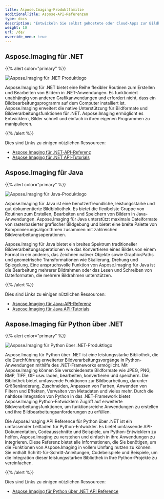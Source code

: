 ```yaml
---
title: Aspose.Imaging-Produktfamilie
additionalTitle: Aspose-API-Referenzen
type: docs
description: "Entwickeln Sie selbst gehostete oder Cloud-Apps zur Bildkonvertierung und Dokumentbildverarbeitung mit den benutzerfreundlichen APIs von Aspose.Imaging. Aspose.Imaging ist für .NET, Java und andere Plattformen verfügbar."
weight: 10
url: /de/
override_menu: true
---
```


## Aspose.Imaging für .NET

{{% alert color="primary" %}} 

![Aspose.Imaging für .NET-Produktlogo](../home_1.png)

Aspose.Imaging für .NET bietet eine Reihe flexibler Routinen zum Erstellen und Bearbeiten von Bildern in .NET-Anwendungen. Es funktioniert unabhängig von anderen Grafikanwendungen und erfordert nicht, dass ein Bildbearbeitungsprogramm auf dem Computer installiert ist. Aspose.Imaging erweitert die native Unterstützung für Bildformate und Bildverarbeitungsfunktionen für .NET. Aspose.Imaging ermöglicht es Entwicklern, Bilder schnell und einfach in ihren eigenen Programmen zu manipulieren.

{{% /alert %}}

Dies sind Links zu einigen nützlichen Ressourcen:
- [Aspose.Imaging für .NET-API-Referenz](/imaging/de/net/)
- [Aspose.Imaging für .NET API-Tutorials](/tutorials/imaging/de/net/)

## Aspose.Imaging für Java

{{% alert color="primary" %}}

![Aspose.Imaging für Java-Produktlogo](../home_2.png)

Aspose.Imaging für Java ist eine benutzerfreundliche, leistungsstarke und gut dokumentierte Bildbibliothek. Es bietet die flexibelste Gruppe von Routinen zum Erstellen, Bearbeiten und Speichern von Bildern in Java-Anwendungen. Aspose.Imaging für Java unterstützt maximale Dateiformate von rasterbasierter grafischer Bildgebung und bietet eine breite Palette von Komprimierungsalgorithmen zusammen mit zahlreichen Bildverarbeitungsoperationen.

Aspose.Imaging für Java bietet ein breites Spektrum traditioneller Bildverarbeitungsoperationen wie das Konvertieren eines Bildes von einem Format in ein anderes, das Zeichnen nativer Objekte sowie GraphicsPaths und geometrische Transformationen wie Skalierung, Drehung und Spiegelung. Eine anspruchsvolle Funktion von Aspose.Imaging für Java ist die Bearbeitung mehrerer Bildrahmen oder das Lesen und Schreiben von Dateiformaten, die mehrere Bildrahmen unterstützen.

{{% /alert %}}

Dies sind Links zu einigen nützlichen Ressourcen:

- [Aspose.Imaging für Java-API-Referenz](/imaging/java/)
- [Aspose.Imaging für Java API-Tutorials](/tutorials/imaging/de/java/)

## Aspose.Imaging für Python über .NET

{{% alert color="primary" %}}

![Aspose.Imaging für Python über .NET-Produktlogo](../home_4.png)

Aspose.Imaging für Python über .NET ist eine leistungsstarke Bibliothek, die die Durchführung erweiterter Bildverarbeitungsvorgänge in Python-Anwendungen mithilfe des .NET-Frameworks ermöglicht. Mit Aspose.Imaging können Sie verschiedenste Bildformate wie JPEG, PNG, BMP, TIFF, GIF usw. laden, bearbeiten, konvertieren und speichern. Die Bibliothek bietet umfassende Funktionen zur Bildbearbeitung, darunter Größenänderung, Zuschneiden, Anpassen von Farben, Anwenden von Filtern und Effekten, Verwalten von Metadaten und vieles mehr. Durch die nahtlose Integration von Python in das .NET-Framework bietet Aspose.Imaging Python-Entwicklern Zugriff auf erweiterte Bildverarbeitungsfunktionen, um funktionsreiche Anwendungen zu erstellen und ihre Bildbearbeitungsanforderungen zu erfüllen.

Die Aspose.Imaging API Reference für Python über .NET ist ein umfassender Leitfaden für Python-Entwickler. Es bietet umfassende API-Dokumentation, Codeausschnitte und Beispiele, um Python-Entwicklern zu helfen, Aspose.Imaging zu verstehen und einfach in ihre Anwendungen zu integrieren. Diese Referenz bietet alle Informationen, die Sie benötigen, um die Funktionen von Aspose.Imaging in vollem Umfang nutzen zu können. Sie enthält Schritt-für-Schritt-Anleitungen, Codebeispiele und Beispiele, um die Integration dieser leistungsstarken Bibliothek in Ihre Python-Projekte zu vereinfachen.

{{% /alert %}}

Dies sind Links zu einigen nützlichen Ressourcen:

- [Aspose.Imaging für Python über .NET API Reference](/imaging/python-net/)


